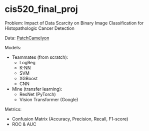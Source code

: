 # cis520_final_proj

Problem: Impact of Data Scarcity on Binary Image Classification for Histopathologic Cancer Detection

Data: [PatchCamelyon](https://github.com/basveeling/pcam)

Models:
- Teammates (from scratch):
  - LogReg
  - K-NN
  - SVM
  - XGBoost
  - CNN
- Mine (transfer learning):
  - ResNet (PyTorch)
  - Vision Transformer (Google)

Metrics:
- Confusion Matrix (Accuracy, Precision, Recall, F1-score)
- ROC & AUC

